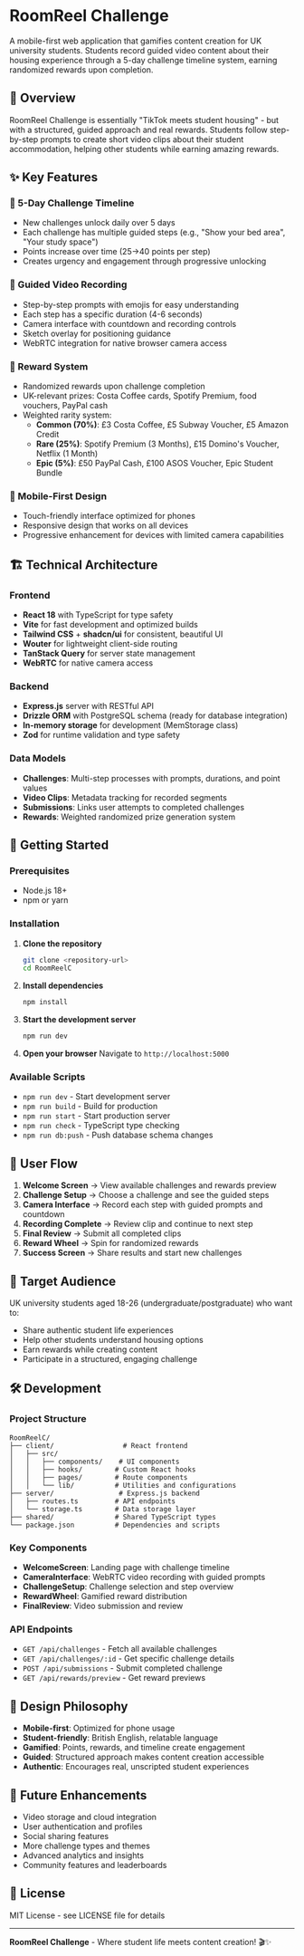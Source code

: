 # RoomReel Challenge

A mobile-first web application that gamifies content creation for UK university students. Students record guided video content about their housing experience through a 5-day challenge timeline system, earning randomized rewards upon completion.

## 🎯 Overview

RoomReel Challenge is essentially "TikTok meets student housing" - but with a structured, guided approach and real rewards. Students follow step-by-step prompts to create short video clips about their student accommodation, helping other students while earning amazing rewards.

## ✨ Key Features

### 📅 5-Day Challenge Timeline
- New challenges unlock daily over 5 days
- Each challenge has multiple guided steps (e.g., "Show your bed area", "Your study space")
- Points increase over time (25→40 points per step)
- Creates urgency and engagement through progressive unlocking

### 🎥 Guided Video Recording
- Step-by-step prompts with emojis for easy understanding
- Each step has a specific duration (4-6 seconds)
- Camera interface with countdown and recording controls
- Sketch overlay for positioning guidance
- WebRTC integration for native browser camera access

### 🎁 Reward System
- Randomized rewards upon challenge completion
- UK-relevant prizes: Costa Coffee cards, Spotify Premium, food vouchers, PayPal cash
- Weighted rarity system:
  - **Common (70%)**: £3 Costa Coffee, £5 Subway Voucher, £5 Amazon Credit
  - **Rare (25%)**: Spotify Premium (3 Months), £15 Domino's Voucher, Netflix (1 Month)
  - **Epic (5%)**: £50 PayPal Cash, £100 ASOS Voucher, Epic Student Bundle

### 📱 Mobile-First Design
- Touch-friendly interface optimized for phones
- Responsive design that works on all devices
- Progressive enhancement for devices with limited camera capabilities

## 🏗️ Technical Architecture

### Frontend
- **React 18** with TypeScript for type safety
- **Vite** for fast development and optimized builds
- **Tailwind CSS** + **shadcn/ui** for consistent, beautiful UI
- **Wouter** for lightweight client-side routing
- **TanStack Query** for server state management
- **WebRTC** for native camera access

### Backend
- **Express.js** server with RESTful API
- **Drizzle ORM** with PostgreSQL schema (ready for database integration)
- **In-memory storage** for development (MemStorage class)
- **Zod** for runtime validation and type safety

### Data Models
- **Challenges**: Multi-step processes with prompts, durations, and point values
- **Video Clips**: Metadata tracking for recorded segments
- **Submissions**: Links user attempts to completed challenges
- **Rewards**: Weighted randomized prize generation system

## 🚀 Getting Started

### Prerequisites
- Node.js 18+ 
- npm or yarn

### Installation

1. **Clone the repository**
   ```bash
   git clone <repository-url>
   cd RoomReelC
   ```

2. **Install dependencies**
   ```bash
   npm install
   ```

3. **Start the development server**
   ```bash
   npm run dev
   ```

4. **Open your browser**
   Navigate to `http://localhost:5000`

### Available Scripts

- `npm run dev` - Start development server
- `npm run build` - Build for production
- `npm run start` - Start production server
- `npm run check` - TypeScript type checking
- `npm run db:push` - Push database schema changes

## 📱 User Flow

1. **Welcome Screen** → View available challenges and rewards preview
2. **Challenge Setup** → Choose a challenge and see the guided steps
3. **Camera Interface** → Record each step with guided prompts and countdown
4. **Recording Complete** → Review clip and continue to next step
5. **Final Review** → Submit all completed clips
6. **Reward Wheel** → Spin for randomized rewards
7. **Success Screen** → Share results and start new challenges

## 🎯 Target Audience

UK university students aged 18-26 (undergraduate/postgraduate) who want to:
- Share authentic student life experiences
- Help other students understand housing options
- Earn rewards while creating content
- Participate in a structured, engaging challenge

## 🛠️ Development

### Project Structure
```
RoomReelC/
├── client/                 # React frontend
│   ├── src/
│   │   ├── components/    # UI components
│   │   ├── hooks/        # Custom React hooks
│   │   ├── pages/        # Route components
│   │   └── lib/          # Utilities and configurations
├── server/                # Express.js backend
│   ├── routes.ts         # API endpoints
│   └── storage.ts        # Data storage layer
├── shared/               # Shared TypeScript types
└── package.json          # Dependencies and scripts
```

### Key Components

- **WelcomeScreen**: Landing page with challenge timeline
- **CameraInterface**: WebRTC video recording with guided prompts
- **ChallengeSetup**: Challenge selection and step overview
- **RewardWheel**: Gamified reward distribution
- **FinalReview**: Video submission and review

### API Endpoints

- `GET /api/challenges` - Fetch all available challenges
- `GET /api/challenges/:id` - Get specific challenge details
- `POST /api/submissions` - Submit completed challenge
- `GET /api/rewards/preview` - Get reward previews

## 🎨 Design Philosophy

- **Mobile-first**: Optimized for phone usage
- **Student-friendly**: British English, relatable language
- **Gamified**: Points, rewards, and timeline create engagement
- **Guided**: Structured approach makes content creation accessible
- **Authentic**: Encourages real, unscripted student experiences

## 🔮 Future Enhancements

- Video storage and cloud integration
- User authentication and profiles
- Social sharing features
- More challenge types and themes
- Advanced analytics and insights
- Community features and leaderboards

## 📄 License

MIT License - see LICENSE file for details

---

**RoomReel Challenge** - Where student life meets content creation! 🎬✨ 